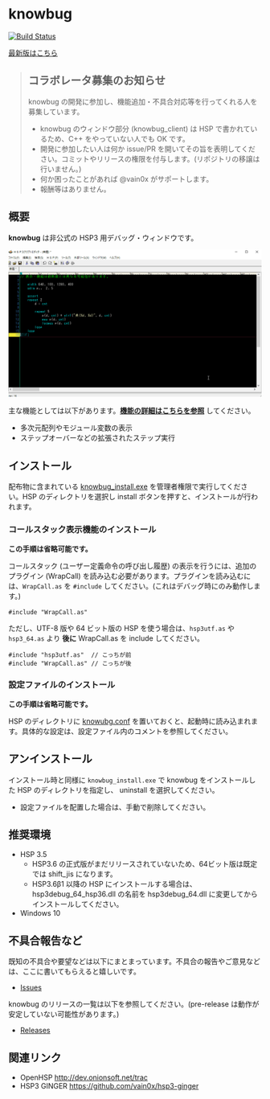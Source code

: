 # knowbug

[![Build Status](https://dev.azure.com/vain0x/knowbug/_apis/build/status/vain0x.knowbug?branchName=master)](https://dev.azure.com/vain0x/knowbug/_build/latest?definitionId=1&branchName=master)

[最新版はこちら](https://github.com/vain0x/knowbug/releases/latest)

> ## コラボレータ募集のお知らせ
>
> knowbug の開発に参加し、機能追加・不具合対応等を行ってくれる人を募集しています。
>
> - knowbug のウィンドウ部分 (knowbug_client) は HSP で書かれているため、C++ をやっていない人でも OK です。
> - 開発に参加したい人は何か issue/PR を開いてその旨を表明してください。コミットやリリースの権限を付与します。(リポジトリの移譲は行いません。)
> - 何か困ったことがあれば @vain0x がサポートします。
> - 報酬等はありません。

## 概要

**knowbug** は非公式の HSP3 用デバッグ・ウィンドウです。

![スクリーンショット](./screenshots/demo.gif)

主な機能としては以下があります。**[機能の詳細はこちらを参照](details.md)** してください。

- 多次元配列やモジュール変数の表示
- ステップオーバーなどの拡張されたステップ実行

## インストール

配布物に含まれている [knowbug_install.exe](./src/knowbug_install/knowbug_install.hsp) を管理者権限で実行してください。HSP のディレクトリを選択し install ボタンを押すと、インストールが行われます。

### コールスタック表示機能のインストール

**この手順は省略可能です。**

コールスタック (ユーザー定義命令の呼び出し履歴) の表示を行うには、追加のプラグイン (WrapCall) を読み込む必要があります。プラグインを読み込むには、`WrapCall.as` を `#include` してください。(これはデバッグ時にのみ動作します。)

```hsp
#include "WrapCall.as"
```

ただし、UTF-8 版や 64 ビット版の HSP を使う場合は、`hsp3utf.as` や `hsp3_64.as` より **後に** WrapCall.as を include してください。

```hsp
#include "hsp3utf.as"  // こっちが前
#include "WrapCall.as" // こっちが後
```

### 設定ファイルのインストール

**この手順は省略可能です。**

HSP のディレクトリに [knowubg.conf](./dist/knowbug.conf) を置いておくと、起動時に読み込まれます。具体的な設定は、設定ファイル内のコメントを参照してください。

## アンインストール

インストール時と同様に `knowbug_install.exe` で knowbug をインストールした HSP のディレクトリを指定し、 uninstall を選択してください。

- 設定ファイルを配置した場合は、手動で削除してください。

## 推奨環境

- HSP 3.5
    - HSP3.6 の正式版がまだリリースされていないため、64ビット版は既定では shift_jis になります。
    - HSP3.6β1 以降の HSP にインストールする場合は、hsp3debug_64_hsp36.dll の名前を hsp3debug_64.dll に変更してからインストールしてください。
- Windows 10

## 不具合報告など

既知の不具合や要望などは以下にまとまっています。不具合の報告やご意見などは、ここに書いてもらえると嬉しいです。

- [Issues](https://github.com/vain0x/knowbug/issues)

knowbug のリリースの一覧は以下を参照してください。(pre-release は動作が安定していない可能性があります。)

- [Releases](https://github.com/vain0x/knowbug/releases)

## 関連リンク

- OpenHSP <http://dev.onionsoft.net/trac>
- HSP3 GINGER <https://github.com/vain0x/hsp3-ginger>
